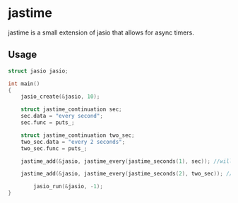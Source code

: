 # jastime
jastime is a small extension of jasio that allows for async timers. 

## Usage

```c
struct jasio jasio;

int main()
{
	jasio_create(&jasio, 10);

	struct jastime_continuation sec;
	sec.data = "every second";
	sec.func = puts_;

	struct jastime_continuation two_sec;
	two_sec.data = "every 2 seconds";
	two_sec.func = puts_;

	jastime_add(&jasio, jastime_every(jastime_seconds(1), sec)); //will print "every second" every second

	jastime_add(&jasio, jastime_every(jastime_seconds(2), two_sec)); //will print "every two seconds" every two seconds

        jasio_run(&jasio, -1);
}

```
